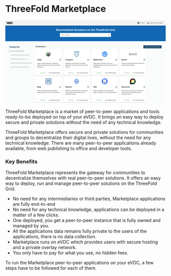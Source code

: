# ThreeFold Marketplace

![](img/tfnow_home.jpg)

ThreeFold Marketplace is a market of peer-to-peer applications and tools ready-to-be deployed on top of your eVDC. It brings an easy way to deploy secure and private solutions without the need of any technical knowledge. 

ThreeFold Marketplace offers secure and private solutions for communities and groups to decentralize their digital lives, without the need for any technical knowledge. There are many peer-to-peer applications already available, from web publishing to office and developer tools.

### Key Benefits

ThreeFold Marketplace represents the gateway for communities to decentralize themselves with real peer-to-peer solutions. It offers an easy way to deploy, run and manage peer-to-peer solutions on the ThreeFold Grid. 

- No need for any intermediaries or third parties, Marketplace applications are fully end-to-end 
- No need for any technical knowledge, applications can be deployed in a matter of a few clicks.
- One deployed, you get a peer-to-peer instance that is fully owned and managed by you.
- All the applications data remains fully private to the users of the applications, there is no data collection.
- Marketplace runs on eVDC which provides users with secure hosting and a private overlay network.
- You only have to pay for what you use, no hidden fees.

To run the Marketplace peer-to-peer applications on your eVDC, a few steps have to be followed for each of them. 